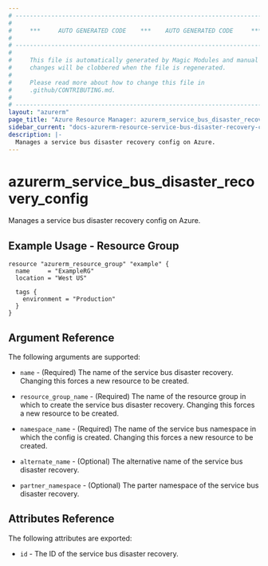 ```yaml
---
# ----------------------------------------------------------------------------
#
#     ***     AUTO GENERATED CODE    ***    AUTO GENERATED CODE     ***
#
# ----------------------------------------------------------------------------
#
#     This file is automatically generated by Magic Modules and manual
#     changes will be clobbered when the file is regenerated.
#
#     Please read more about how to change this file in
#     .github/CONTRIBUTING.md.
#
# ----------------------------------------------------------------------------
layout: "azurerm"
page_title: "Azure Resource Manager: azurerm_service_bus_disaster_recovery_config"
sidebar_current: "docs-azurerm-resource-service-bus-disaster-recovery-config"
description: |-
  Manages a service bus disaster recovery config on Azure.
---
```


# azurerm_service_bus_disaster_recovery_config

Manages a service bus disaster recovery config on Azure.


## Example Usage - Resource Group


```hcl
resource "azurerm_resource_group" "example" {
  name     = "ExampleRG"
  location = "West US"

  tags {
    environment = "Production"
  }
}
```

## Argument Reference

The following arguments are supported:

* `name` - (Required) The name of the service bus disaster recovery. Changing this forces a new resource to be created.

* `resource_group_name` - (Required) The name of the resource group in which to create the service bus disaster recovery. Changing this forces a new resource to be created.

* `namespace_name` - (Required) The name of the service bus namespace in which the config is created. Changing this forces a new resource to be created.

* `alternate_name` - (Optional) The alternative name of the service bus disaster recovery.

* `partner_namespace` - (Optional) The parter namespace of the service bus disaster recovery.

## Attributes Reference

The following attributes are exported:

* `id` - The ID of the service bus disaster recovery.
